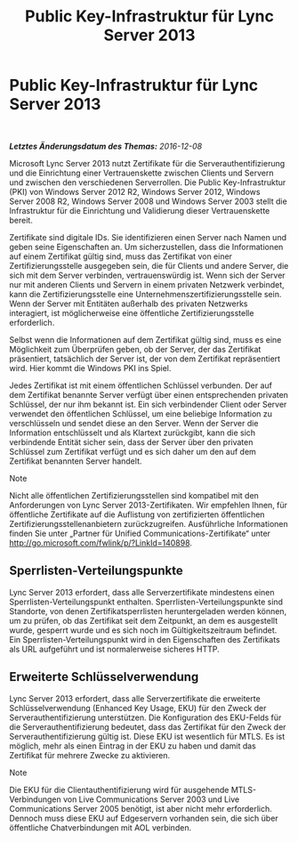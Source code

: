 ﻿---
title: Public Key-Infrastruktur für Lync Server 2013
TOCTitle: Public Key-Infrastruktur für Lync Server 2013
ms:assetid: 737c8a25-23e9-4494-ab76-5a7b729b44ca
ms:mtpsurl: https://technet.microsoft.com/de-de/library/Dn481131(v=OCS.15)
ms:contentKeyID: 59679133
ms.date: 12/10/2016
mtps_version: v=OCS.15
ms.translationtype: HT
---

# Public Key-Infrastruktur für Lync Server 2013

 

_**Letztes Änderungsdatum des Themas:** 2016-12-08_

Microsoft Lync Server 2013 nutzt Zertifikate für die Serverauthentifizierung und die Einrichtung einer Vertrauenskette zwischen Clients und Servern und zwischen den verschiedenen Serverrollen. Die Public Key-Infrastruktur (PKI) von Windows Server 2012 R2, Windows Server 2012, Windows Server 2008 R2, Windows Server 2008 und Windows Server 2003 stellt die Infrastruktur für die Einrichtung und Validierung dieser Vertrauenskette bereit.

Zertifikate sind digitale IDs. Sie identifizieren einen Server nach Namen und geben seine Eigenschaften an. Um sicherzustellen, dass die Informationen auf einem Zertifikat gültig sind, muss das Zertifikat von einer Zertifizierungsstelle ausgegeben sein, die für Clients und andere Server, die sich mit dem Server verbinden, vertrauenswürdig ist. Wenn sich der Server nur mit anderen Clients und Servern in einem privaten Netzwerk verbindet, kann die Zertifizierungsstelle eine Unternehmenszertifizierungsstelle sein. Wenn der Server mit Entitäten außerhalb des privaten Netzwerks interagiert, ist möglicherweise eine öffentliche Zertifizierungsstelle erforderlich.

Selbst wenn die Informationen auf dem Zertifikat gültig sind, muss es eine Möglichkeit zum Überprüfen geben, ob der Server, der das Zertifikat präsentiert, tatsächlich der Server ist, der von dem Zertifikat repräsentiert wird. Hier kommt die Windows PKI ins Spiel.

Jedes Zertifikat ist mit einem öffentlichen Schlüssel verbunden. Der auf dem Zertifikat benannte Server verfügt über einen entsprechenden privaten Schlüssel, der nur ihm bekannt ist. Ein sich verbindender Client oder Server verwendet den öffentlichen Schlüssel, um eine beliebige Information zu verschlüsseln und sendet diese an den Server. Wenn der Server die Information entschlüsselt und als Klartext zurückgibt, kann die sich verbindende Entität sicher sein, dass der Server über den privaten Schlüssel zum Zertifikat verfügt und es sich daher um den auf dem Zertifikat benannten Server handelt.


> [!NOTE]
> Nicht alle öffentlichen Zertifizierungsstellen sind kompatibel mit den Anforderungen von Lync Server&nbsp;2013-Zertifikaten. Wir empfehlen Ihnen, für öffentliche Zertifikate auf die Auflistung von zertifizierten öffentlichen Zertifizierungsstellenanbietern zurückzugreifen. Ausführliche Informationen finden Sie unter „Partner für Unified Communications-Zertifikate“ unter <A href="http://go.microsoft.com/fwlink/p/?linkid=140898">http://go.microsoft.com/fwlink/p/?LinkId=140898</A>.



## Sperrlisten-Verteilungspunkte

Lync Server 2013 erfordert, dass alle Serverzertifikate mindestens einen Sperrlisten-Verteilungspunkt enthalten. Sperrlisten-Verteilungspunkte sind Standorte, von denen Zertifikatsperrlisten heruntergeladen werden können, um zu prüfen, ob das Zertifikat seit dem Zeitpunkt, an dem es ausgestellt wurde, gesperrt wurde und es sich noch im Gültigkeitszeitraum befindet. Ein Sperrlisten-Verteilungspunkt wird in den Eigenschaften des Zertifikats als URL aufgeführt und ist normalerweise sicheres HTTP.

## Erweiterte Schlüsselverwendung

Lync Server 2013 erfordert, dass alle Serverzertifikate die erweiterte Schlüsselverwendung (Enhanced Key Usage, EKU) für den Zweck der Serverauthentifizierung unterstützen. Die Konfiguration des EKU-Felds für die Serverauthentifizierung bedeutet, dass das Zertifikat für den Zweck der Serverauthentifizierung gültig ist. Diese EKU ist wesentlich für MTLS. Es ist möglich, mehr als einen Eintrag in der EKU zu haben und damit das Zertifikat für mehrere Zwecke zu aktivieren.


> [!NOTE]
> Die EKU für die Clientauthentifizierung wird für ausgehende MTLS-Verbindungen von Live Communications Server 2003 und Live Communications Server 2005 benötigt, ist aber nicht mehr erforderlich. Dennoch muss diese EKU auf Edgeservern vorhanden sein, die sich über öffentliche Chatverbindungen mit AOL verbinden.


